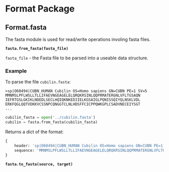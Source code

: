 # Format Package

## Format.fasta

The fasta module is used for read/write operations involing fasta files.

**`fasta.from_fasta(fasta_file)`**

`fasta_file` - the Fasta file to be parsed into a useable data structure.

### Example

To parse the file `cubilin.fasta`:

```fasta
>sp|O60494|CUBN_HUMAN Cubilin OS=Homo sapiens GN=CUBN PE=1 SV=5
MMNMSLPFLWSLLTLLIFAEVNGEAGELELQRQKRSINLQQPRMATERGNLVFLTGSAQN
IEFRTGSLGKIKLNDEDLSECLHQIQKNKEDIIELKGSAIGLPQNISSQIYQLNSKLVDL
ERKFQGLQQTVDKKVCSSNPCQNGGTCLNLHDSFFCICPPQWKGPLCSADVNECEIYSGT
...
```

```python
cubilin_fasta = open('../cubilin.fasta')
cubilin = fasta.from_fasta(cubilin_fasta)
```

Returns a dict of the format:

```python
{
    header: 'sp|O60494|CUBN_HUMAN Cubilin OS=Homo sapiens GN=CUBN PE=1 SV=5',
    sequence: 'MMNMSLPFLWSLLTLLIFAEVNGEAGELELQRQKRSINLQQPRMATERGNLVFLTGSAQN...'
}
```

**`fasta.to_fasta(source, target)`**
